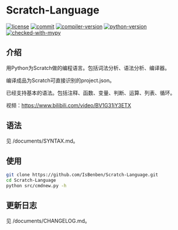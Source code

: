 # Scratch-Language

[![license](https://img.shields.io/github/license/IsBenben/Scratch-Language)](https://github.com/IsBenben/Scratch-Language/blob/main/LICENSE)
[![commit](https://img.shields.io/github/last-commit/IsBenben/Scratch-Language)](https://github.com/IsBenben/Scratch-Language/commits/main)
[![compiler-version](https://img.shields.io/badge/version-1.1.3-orange)](#)
[![python-version](https://img.shields.io/badge/python-3.11%20|%203.12%20|%203.13-blue)](#)
[![checked-with-mypy](https://www.mypy-lang.org/static/mypy_badge.svg)](https://mypy-lang.org/)

## 介绍

用Python为Scratch做的编程语言。包括词法分析、语法分析、编译器。

编译成品为Scratch可直接识别的project.json。

已经支持基本的语法。包括注释、函数、变量、判断、运算、列表、循环。

视频：<https://www.bilibili.com/video/BV1G31iY3ETX>

## 语法

见 /documents/SYNTAX.md。

## 使用

```bash
git clone https://github.com/IsBenben/Scratch-Language.git
cd Scratch-Language
python src/cmdnew.py -h
```

## 更新日志

见 /documents/CHANGELOG.md。

